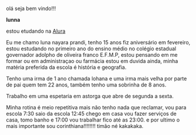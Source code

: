 olá seja bem vindo!!!

**lunna**

estou etudando na [Alura](https://cursos.alura.com.br/dashboard)

Eu me chamo luna nayara prandi, tenho 15 anos fiz aniversário em fevereiro, estou estudando no primeiro ano do ensino médio no colégio estadual governador adolpho de oliveira franco E.F.M.P, estou pensando em me formar ou em administraçao ou farmácia estou em duvida ainda, minha matéria preferida da escola é história e geografia. 

Tenho uma irma de 1 ano chamada lohana e uma irma mais velha por parte de pai quem tem 22 anos, também tenho uma sobrinha de 8 anos. 

Trabalho em uma espetaria em astorga que abre de segunda a sexta.

Minha rotina é meio repetitiva mais não tenho nada que reclamar, vou para escola 7:30 saio da escola 12:45 chego em casa vou fazer serviços de casa, tomo banho e 17:00 vou trabalhar fico até as 23:00. e por ultimo o mais importante sou corinthiana!!!!!!!! timão né kakakaka.

